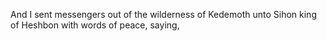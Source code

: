 And I sent messengers out of the wilderness of Kedemoth unto Sihon king of Heshbon with words of peace, saying,
